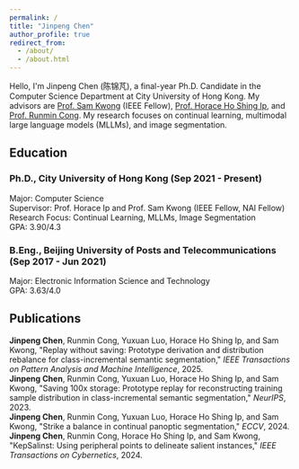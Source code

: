 ```yaml
---
permalink: /
title: "Jinpeng Chen"
author_profile: true
redirect_from: 
  - /about/
  - /about.html
---
```


Hello, I'm Jinpeng Chen (陈锦芃), a final-year Ph.D. Candidate in the Computer Science Department at City University of Hong Kong. My advisors are [Prof. Sam Kwong](https://www.ln.edu.hk/po/professor-sam-kwong-tak-wu) (IEEE Fellow), [Prof. Horace Ho Shing Ip](https://www.cityu.edu.hk/stfprofile/cship.htm), and [Prof. Runmin Cong](https://rmcong.github.io). My research focuses on continual learning, multimodal large language models (MLLMs), and image segmentation.

## Education

### Ph.D., City University of Hong Kong (Sep 2021 - Present)
Major: Computer Science  
Supervisor: Prof. Horace Ip and Prof. Sam Kwong (IEEE Fellow, NAI Fellow)  
Research Focus: Continual Learning, MLLMs, Image Segmentation  
GPA: 3.90/4.3  

### B.Eng., Beijing University of Posts and Telecommunications (Sep 2017 - Jun 2021)
Major: Electronic Information Science and Technology  
GPA: 3.63/4.0  

## Publications

**Jinpeng Chen**, Runmin Cong, Yuxuan Luo, Horace Ho Shing Ip, and Sam Kwong, "Replay without saving: Prototype derivation and distribution rebalance for class-incremental semantic segmentation," *IEEE Transactions on Pattern Analysis and Machine Intelligence*, 2025.  
**Jinpeng Chen**, Runmin Cong, Yuxuan Luo, Horace Ho Shing Ip, and Sam Kwong, "Saving 100x storage: Prototype replay for reconstructing training sample distribution in class-incremental semantic segmentation," *NeurIPS*, 2023.  
**Jinpeng Chen**, Runmin Cong, Yuxuan Luo, Horace Ho Shing Ip, and Sam Kwong, "Strike a balance in continual panoptic segmentation," *ECCV*, 2024.  
**Jinpeng Chen**, Runmin Cong, Horace Ho Shing Ip, and Sam Kwong, "KepSalinst: Using peripheral points to delineate salient instances," *IEEE Transactions on Cybernetics*, 2024.  
